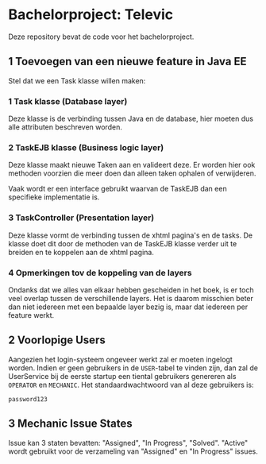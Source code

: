 # Bachelorproject: Televic
Deze repository bevat de code voor het bachelorproject.

## 1 Toevoegen van een nieuwe feature in Java EE
Stel dat we een Task klasse willen maken:
### 1 Task klasse (Database layer)
Deze klasse is de verbinding tussen Java en de database, hier moeten dus alle attributen beschreven worden.
### 2 TaskEJB klasse (Business logic layer)
Deze klasse maakt nieuwe Taken aan en valideert deze. Er worden hier ook methoden voorzien die meer doen dan alleen
taken ophalen of verwijderen.

Vaak wordt er een interface gebruikt waarvan de TaskEJB dan een specifieke implementatie is.
### 3 TaskController (Presentation layer)
Deze klasse vormt de verbinding tussen de xhtml pagina's en de tasks. De klasse doet dit door de methoden van de TaskEJB klasse verder uit te breiden en te koppelen aan de xhtml pagina.

### 4 Opmerkingen tov de koppeling van de layers
Ondanks dat we alles van elkaar hebben gescheiden in het boek, is er toch veel overlap tussen de verschillende layers. Het is daarom misschien beter dan niet iedereen met een bepaalde layer bezig is, maar dat iedereen per feature werkt.

## 2 Voorlopige Users
Aangezien het login-systeem ongeveer werkt zal er moeten ingelogt worden. Indien er geen gebruikers in de `USER`-tabel te vinden zijn, dan zal de UserService bij de eerste startup een tiental gebruikers genereren als `OPERATOR` en `MECHANIC`. Het standaardwachtwoord van al deze gebruikers is:
```
password123
```

## 3 Mechanic Issue States
Issue kan 3 staten bevatten: "Assigned", "In Progress", "Solved".
"Active" wordt gebruikt voor de verzameling van "Assigned" en "In Progress" issues.
